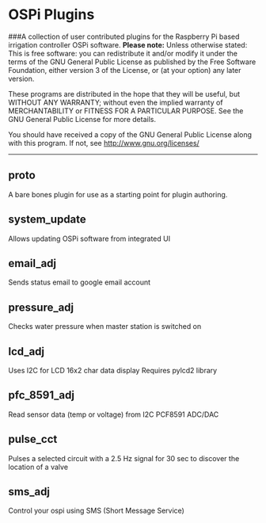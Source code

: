 OSPi Plugins
============
###A collection of user contributed plugins for the Raspberry Pi based irrigation controller OSPi software.
**Please note:** Unless otherwise stated:  
This is free software: you can redistribute it and/or modify it under the terms of the GNU General Public License as published by the Free Software Foundation, either version 3 of the License, or (at your option) any later version.

These programs are distributed in the hope that they will be useful, but WITHOUT ANY WARRANTY; without even the implied warranty of MERCHANTABILITY or FITNESS FOR A PARTICULAR PURPOSE.  See the GNU General Public License for more details.

You should have received a copy of the GNU General Public License along with this program.  If not, see <http://www.gnu.org/licenses/>
******************
proto
---------
A bare bones plugin for use as a starting point for plugin authoring.

system_update
----------
Allows updating OSPi software from integrated UI

email_adj
----------
Sends status email to google email account

pressure_adj
----------
Checks water pressure when master station is switched on

lcd_adj
----------
Uses I2C for LCD 16x2 char data display
Requires pylcd2 library

pfc_8591_adj
----------
Read sensor data (temp or voltage) from I2C PCF8591 ADC/DAC

pulse_cct
----------
Pulses a selected circuit with a 2.5 Hz signal for 30 sec
to discover the location of a valve

sms_adj
----------
Control your ospi using SMS (Short Message Service)


